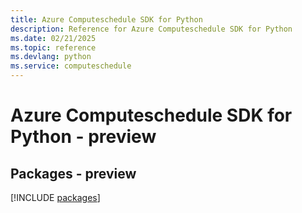 ```yaml
---
title: Azure Computeschedule SDK for Python
description: Reference for Azure Computeschedule SDK for Python
ms.date: 02/21/2025
ms.topic: reference
ms.devlang: python
ms.service: computeschedule
---
```

# Azure Computeschedule SDK for Python - preview
## Packages - preview
[!INCLUDE [packages](computeschedule-index.md)]